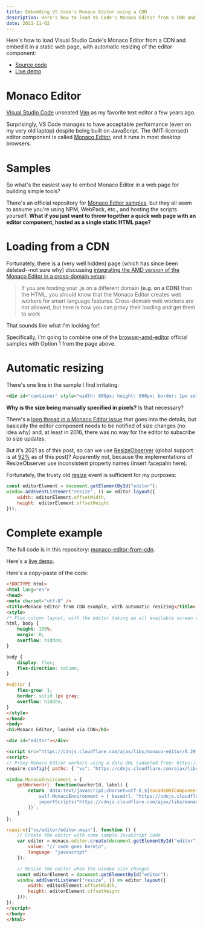 ```yaml
---
title: Embedding VS Code's Monaco Editor using a CDN
description: Here's how to load VS Code's Monaco Editor from a CDN and embed it in a static web page, with automatic resizing.
date: 2021-11-02
---
```

Here's how to load Visual Studio Code's Monaco Editor from a CDN and embed it in a static web page, with automatic resizing of the editor component:

* [Source code](https://github.com/jaredkrinke/monaco-editor-from-cdn)
* [Live demo](https://jaredkrinke.github.io/monaco-editor-from-cdn/)

# Monaco Editor
[Visual Studio Code](https://code.visualstudio.com/) unseated [Vim](https://www.vim.org/) as my favorite text editor a few years ago.

Surprisingly, VS Code manages to have acceptable performance (even on my very old laptop) despite being built on JavaScript. The (MIT-licensed) editor component is called [Monaco Editor](https://microsoft.github.io/monaco-editor/index.html), and it runs in most desktop browsers.

# Samples
So what's the easiest way to embed Monaco Editor in a web page for building simple tools?

There's an official repository for [Monaco Editor samples](https://github.com/Microsoft/monaco-editor-samples/), but they all seem to assume you're using NPM, WebPack, etc., and hosting the scripts yourself. **What if you just want to throw together a quick web page with an editor component, hosted as a single static HTML page?**

# Loading from a CDN
Fortunately, there is a (very well hidden) page (which has since been deleted--not sure why) discussing [integrating the AMD version of the Monaco Editor in a cross-domain setup](https://github.com/microsoft/monaco-editor/blob/a73ab1223b22570420706e020a2cc7c4043e7174/docs/integrate-amd-cross.md):

> If you are hosting your .js on a different domain **(e.g. on a CDN)** than the HTML, you should know that the Monaco Editor creates web workers for smart language features. Cross-domain web workers are not allowed, but here is how you can proxy their loading and get them to work

That sounds like what I'm looking for!

Specifically, I'm going to combine one of the [browser-amd-editor](https://github.com/microsoft/monaco-editor/blob/main/samples/browser-amd-editor/index.html) official samples with Option 1 from the page above.

# Automatic resizing
There's one line in the sample I find irritating:

```html
<div id="container" style="width: 800px; height: 600px; border: 1px solid grey"></div>
```

**Why is the size being manually specified in pixels?** Is that necessary?

There's a [long thread in a Monaco Editor issue](https://github.com/Microsoft/monaco-editor/issues/28) that goes into the details, but basically the editor component needs to be notified of size changes (no idea why) and, at least in 2016, there was no way for the editor to subscribe to size updates.

But it's 2021 as of this post, so can we use [ResizeObserver](https://developer.mozilla.org/en-US/docs/Web/API/ResizeObserver) (global support is at [92%](https://caniuse.com/resizeobserver) as of this post)? Apparently not, because the implementations of ResizeObserver use inconsistent property names (insert facepalm here).

Fortunately, the trusty old [resize](https://developer.mozilla.org/en-US/docs/Web/API/Window/resize_event) event is sufficient for my purposes:

```javascript
const editorElement = document.getElementById("editor");
window.addEventListener("resize", () => editor.layout({
    width: editorElement.offsetWidth,
    height: editorElement.offsetHeight
}));
```

# Complete example
The full code is in this repository: [monaco-editor-from-cdn](https://github.com/jaredkrinke/monaco-editor-from-cdn).

Here's a [live demo](https://jaredkrinke.github.io/monaco-editor-from-cdn/).

Here's a copy-paste of the code:

```html
<!DOCTYPE html>
<html lang="en">
<head>
<meta charset="utf-8" />
<title>Monaco Editor from CDN example, with automatic resizing</title>
<style>
/* Flex column layout, with the editor taking up all available screen space */
html, body {
    height: 100%;
    margin: 0;
    overflow: hidden;
}

body {
    display: flex;
    flex-direction: column;
}

#editor {
    flex-grow: 1;
    border: solid 1px gray;
    overflow: hidden;
}
</style>
</head>
<body>
<h1>Monaco Editor, loaded via CDN</h1>

<div id="editor"></div>

<script src="https://cdnjs.cloudflare.com/ajax/libs/monaco-editor/0.29.1/min/vs/loader.min.js"></script>
<script>
// Proxy Monaco Editor workers using a data URL (adapted from: https://github.com/microsoft/monaco-editor/blob/main/docs/integrate-amd-cross.md)
require.config({ paths: { "vs": "https://cdnjs.cloudflare.com/ajax/libs/monaco-editor/0.29.1/min/vs/" }});

window.MonacoEnvironment = {
    getWorkerUrl: function(workerId, label) {
        return `data:text/javascript;charset=utf-8,${encodeURIComponent(`
            self.MonacoEnvironment = { baseUrl: "https://cdnjs.cloudflare.com/ajax/libs/monaco-editor/0.29.1/min/" };
            importScripts("https://cdnjs.cloudflare.com/ajax/libs/monaco-editor/0.29.1/min/vs/base/worker/workerMain.min.js");`
        )}`;
    }
};

require(["vs/editor/editor.main"], function () {
    // Create the editor with some sample JavaScript code
    var editor = monaco.editor.create(document.getElementById("editor"), {
        value: "// code goes here\n",
        language: "javascript"
    });

    // Resize the editor when the window size changes
    const editorElement = document.getElementById("editor");
    window.addEventListener("resize", () => editor.layout({
        width: editorElement.offsetWidth,
        height: editorElement.offsetHeight
    }));
});
</script>
</body>
</html>
```
